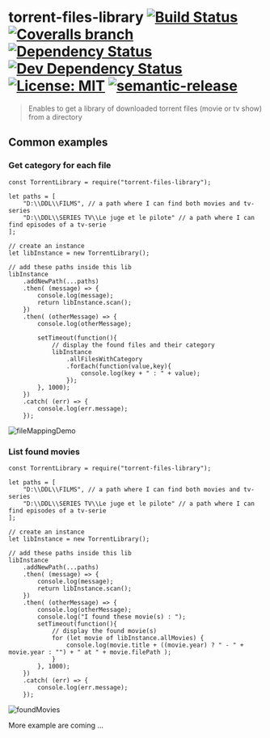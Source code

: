 # torrent-files-library [![Build Status](https://img.shields.io/travis/jy95/torrent-files-library.svg)](https://travis-ci.org/jy95/torrent-files-library)  [![Coveralls branch](https://img.shields.io/coveralls/jy95/torrent-files-library/master.svg)](https://coveralls.io/github/jy95/torrent-files-library?branch=master) [![Dependency Status](https://img.shields.io/david/jy95/torrent-files-library.svg)](https://david-dm.org/jy95/torrent-files-library)  [![Dev Dependency Status](https://img.shields.io/david/dev/jy95/torrent-files-library.svg)](https://david-dm.org/jy95/torrent-files-library?type=dev) [![License: MIT](https://img.shields.io/badge/License-MIT-yellow.svg)](https://opensource.org/licenses/MIT)  [![semantic-release](https://img.shields.io/badge/%20%20%F0%9F%93%A6%F0%9F%9A%80-semantic--release-e10079.svg)](https://github.com/semantic-release/semantic-release)
> Enables to get a library of downloaded torrent files (movie or tv show) from a directory

## Common examples

### Get category for each file

```node
const TorrentLibrary = require("torrent-files-library");

let paths = [
	"D:\\DDL\\FILMS", // a path where I can find both movies and tv-series
	"D:\\DDL\\SERIES TV\\Le juge et le pilote" // a path where I can find episodes of a tv-serie
];

// create an instance
let libInstance = new TorrentLibrary();

// add these paths inside this lib
libInstance
	.addNewPath(...paths)
	.then( (message) => {
		console.log(message);
		return libInstance.scan();
	})
	.then( (otherMessage) => {
		console.log(otherMessage);
		
		setTimeout(function(){
			// display the found files and their category
			libInstance
				.allFilesWithCategory
				.forEach(function(value,key){
					console.log(key + " : " + value);
				});
		}, 1000);
	})
	.catch( (err) => {
		console.log(err.message);
	});
```
![fileMappingDemo](https://raw.githubusercontent.com/jy95/torrent-files-library/master/demo/fileMapping.gif)

### List found movies

```node
const TorrentLibrary = require("torrent-files-library");

let paths = [
	"D:\\DDL\\FILMS", // a path where I can find both movies and tv-series
	"D:\\DDL\\SERIES TV\\Le juge et le pilote" // a path where I can find episodes of a tv-serie
];

// create an instance
let libInstance = new TorrentLibrary();

// add these paths inside this lib
libInstance
	.addNewPath(...paths)
	.then( (message) => {
		console.log(message);
		return libInstance.scan();
	})
	.then( (otherMessage) => {
		console.log(otherMessage);
		console.log("I found these movie(s) : ");
		setTimeout(function(){
			// display the found movie(s)
			for (let movie of libInstance.allMovies) {
				console.log(movie.title + ((movie.year) ? " - " + movie.year : "") + " at " + movie.filePath );
			}
		}, 1000);
	})
	.catch( (err) => {
		console.log(err.message);
	});
```
![foundMovies](https://raw.githubusercontent.com/jy95/torrent-files-library/master/demo/foundMovies.gif)

More example are coming ...